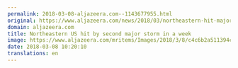 ```yaml
---
permalink: 2018-03-08-aljazeera.com--1143677955.html
original: https://www.aljazeera.com/news/2018/03/northeastern-hit-major-storm-week-180308075747512.html
domain: aljazeera.com
title: Northeastern US hit by second major storm in a week
image: https://www.aljazeera.com/mritems/Images/2018/3/8/c4c6b2a511394cc6bb764aca3e1c8701_18.jpg
date: 2018-03-08 10:20:10
translations: en
---
```


